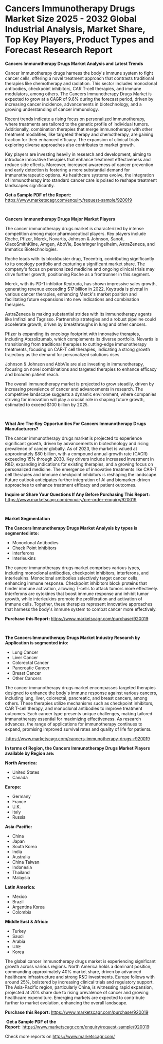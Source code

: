 <p><h1>Cancers Immunotherapy Drugs Market Size 2025 - 2032 Global Industrial Analysis, Market Share, Top Key Players, Product Types and Forecast Research Report</h1></p><p><strong>Cancers Immunotherapy Drugs Market Analysis and Latest Trends</strong></p>
<p><p>Cancer immunotherapy drugs harness the body's immune system to fight cancer cells, offering a novel treatment approach that contrasts traditional therapies like chemotherapy and radiation. This sector includes monoclonal antibodies, checkpoint inhibitors, CAR T-cell therapies, and immune modulators, among others. The Cancers Immunotherapy Drugs Market is expected to grow at a CAGR of 9.6% during the forecast period, driven by increasing cancer incidence, advancements in biotechnology, and a growing understanding of cancer immunology.</p><p>Recent trends indicate a rising focus on personalized immunotherapy, where treatments are tailored to the genetic profile of individual tumors. Additionally, combination therapies that merge immunotherapy with other treatment modalities, like targeted therapy and chemotherapy, are gaining traction for their enhanced efficacy. The expansion of clinical trials exploring diverse approaches also contributes to market growth.</p><p>Key players are investing heavily in research and development, aiming to introduce innovative therapies that enhance treatment effectiveness and reduce side effects. Moreover, increased awareness of cancer prevention and early detection is fostering a more substantial demand for immunotherapeutic options. As healthcare systems evolve, the integration of immunotherapy into standard cancer care is poised to reshape treatment landscapes significantly.</p></p>
<p><strong>Get a Sample PDF of the Report:&nbsp;</strong> <a href="https://www.marketscagr.com/enquiry/request-sample/920019?utm_campaign=2383&utm_medium=2&utm_source=Github&utm_content=ia&utm_term=07032025&utm_id=cancers-immunotherapy-drugs">https://www.marketscagr.com/enquiry/request-sample/920019</a></p>
<p>&nbsp;</p>
<p><strong>Cancers Immunotherapy Drugs Major Market Players</strong></p>
<p><p>The cancer immunotherapy drugs market is characterized by intense competition among major pharmaceutical players. Key players include Roche, Pfizer, Merck, Novartis, Johnson & Johnson, Sanofi, GlaxoSmithKline, Amgen, AbbVie, Boehringer Ingelheim, AstraZeneca, and Immatics Biotechnologies. </p><p>Roche leads with its blockbuster drug, Tecentriq, contributing significantly to its oncology portfolio and capturing a significant market share. The company's focus on personalized medicine and ongoing clinical trials may drive further growth, positioning Roche as a frontrunner in this segment.</p><p>Merck, with its PD-1 inhibitor Keytruda, has shown impressive sales growth, generating revenue exceeding $17 billion in 2022. Keytruda is pivotal in various cancer therapies, enhancing Merck's market position and facilitating future expansions into new indications and combination therapies.</p><p>AstraZeneca is making substantial strides with its immunotherapy agents like Imfinzi and Tagrisso. Partnership strategies and a robust pipeline could accelerate growth, driven by breakthroughs in lung and other cancers.</p><p>Pfizer is expanding its oncology footprint with innovative therapies, including Atezolizumab, which complements its diverse portfolio. Novartis is transitioning from traditional therapies to cutting-edge immunotherapy treatments, focusing on CAR-T cell therapies, indicating a strong growth trajectory as the demand for personalized solutions rises.</p><p>Johnson & Johnson and AbbVie are also investing in immunotherapy, focusing on novel combinations and targeted therapies to enhance efficacy and broaden patient reach.</p><p>The overall immunotherapy market is projected to grow steadily, driven by increasing prevalence of cancer and advancements in research. The competitive landscape suggests a dynamic environment, where companies striving for innovation will play a crucial role in shaping future growth, estimated to exceed $100 billion by 2025.</p></p>
<p>&nbsp;</p>
<p><strong>What Are The Key Opportunities For Cancers Immunotherapy Drugs Manufacturers?</strong></p>
<p><p>The cancer immunotherapy drugs market is projected to experience significant growth, driven by advancements in biotechnology and rising prevalence of cancer globally. As of 2023, the market is valued at approximately $80 billion, with a compound annual growth rate (CAGR) exceeding 15% through 2030. Key drivers include increased investment in R&D, expanding indications for existing therapies, and a growing focus on personalized medicine. The emergence of innovative treatments like CAR-T cell therapies and immune checkpoint inhibitors is reshaping the landscape. Future outlook anticipates further integration of AI and biomarker-driven approaches to enhance treatment efficacy and patient outcomes.</p></p>
<p><strong>Inquire or Share Your Questions If Any Before Purchasing This Report:</strong> <a href="https://www.marketscagr.com/enquiry/pre-order-enquiry/920019?utm_campaign=2383&utm_medium=2&utm_source=Github&utm_content=ia&utm_term=07032025&utm_id=cancers-immunotherapy-drugs">https://www.marketscagr.com/enquiry/pre-order-enquiry/920019</a></p>
<p>&nbsp;</p>
<p><strong>Market Segmentation</strong></p>
<p><strong>The Cancers Immunotherapy Drugs Market Analysis by types is segmented into:</strong></p>
<p><ul><li>Monoclonal Antibodies</li><li>Check Point Inhibitors</li><li>Interferons</li><li>Interleukins</li></ul></p>
<p><p>The cancer immunotherapy drugs market comprises various types, including monoclonal antibodies, checkpoint inhibitors, interferons, and interleukins. Monoclonal antibodies selectively target cancer cells, enhancing immune response. Checkpoint inhibitors block proteins that hinder immune activation, allowing T-cells to attack tumors more effectively. Interferons are cytokines that boost immune response and inhibit tumor growth, while interleukins promote the proliferation and activation of immune cells. Together, these therapies represent innovative approaches that harness the body's immune system to combat cancer more effectively.</p></p>
<p><strong>Purchase this Report:&nbsp;</strong><a href="https://www.marketscagr.com/purchase/920019?utm_campaign=2383&utm_medium=2&utm_source=Github&utm_content=ia&utm_term=07032025&utm_id=cancers-immunotherapy-drugs">https://www.marketscagr.com/purchase/920019</a></p>
<p>&nbsp;</p>
<p><strong>The Cancers Immunotherapy Drugs Market Industry Research by Application is segmented into:</strong></p>
<p><ul><li>Lung Cancer</li><li>Liver Cancer</li><li>Colorectal Cancer</li><li>Pancreatic Cancer</li><li>Breast Cancer</li><li>Other Cancers</li></ul></p>
<p><p>The cancer immunotherapy drugs market encompasses targeted therapies designed to enhance the body's immune response against various cancers, including lung, liver, colorectal, pancreatic, and breast cancers, among others. These therapies utilize mechanisms such as checkpoint inhibitors, CAR T-cell therapy, and monoclonal antibodies to improve treatment outcomes. Each cancer type presents unique challenges, making tailored immunotherapy essential for maximizing effectiveness. As research advances, the range of applications for immunotherapy continues to expand, promising improved survival rates and quality of life for patients.</p></p>
<p><a href="https://www.marketscagr.com/cancers-immunotherapy-drugs-r920019?utm_campaign=2383&utm_medium=2&utm_source=Github&utm_content=ia&utm_term=07032025&utm_id=cancers-immunotherapy-drugs">&nbsp;https://www.marketscagr.com/cancers-immunotherapy-drugs-r920019</a></p>
<p><strong>In terms of Region, the Cancers Immunotherapy Drugs Market Players available by Region are:</strong></p>
<p>
    <p> <strong> North America: </strong>
        <ul>
            <li>United States</li>
            <li>Canada</li>
        </ul>
        </p> 
    <p> <strong> Europe: </strong>
        <ul>
            <li>Germany</li>
            <li>France</li>
            <li>U.K.</li>
            <li>Italy</li>
            <li>Russia</li>
        </ul>
        </p> 
    <p> <strong> Asia-Pacific: </strong>
        <ul>
            <li>China</li>
            <li>Japan</li>
            <li>South Korea</li>
            <li>India</li>
            <li>Australia</li>
            <li>China Taiwan</li>
            <li>Indonesia</li>
            <li>Thailand</li>
            <li>Malaysia</li>
        </ul>
        </p> 
    <p> <strong> Latin America: </strong>
        <ul>
            <li>Mexico</li>
            <li>Brazil</li>
            <li>Argentina Korea</li>
            <li>Colombia</li>
        </ul>
        </p> 
    <p> <strong> Middle East & Africa: </strong>
        <ul>
            <li>Turkey</li>
            <li>Saudi</li>
            <li>Arabia</li>
            <li>UAE</li>
            <li>Korea</li>
        </ul>
    </p>
    </p>
<p><p>The global cancer immunotherapy drugs market is experiencing significant growth across various regions. North America holds a dominant position, commanding approximately 40% market share, driven by advanced healthcare infrastructure and strong R&D investments. Europe follows with around 25%, bolstered by increasing clinical trials and regulatory support. The Asia-Pacific region, particularly China, is witnessing rapid expansion, projected at 20% share due to rising prevalence of cancer and growing healthcare expenditure. Emerging markets are expected to contribute further to market evolution, enhancing the overall landscape.</p></p>
<p><strong>Purchase this Report: </strong><a href="https://www.marketscagr.com/purchase/920019?utm_campaign=2383&utm_medium=2&utm_source=Github&utm_content=ia&utm_term=07032025&utm_id=cancers-immunotherapy-drugs">https://www.marketscagr.com/purchase/920019</a></p>
<p>&nbsp;<strong>Get a Sample PDF of the Report:&nbsp;&nbsp;</strong><a href="https://www.marketscagr.com/enquiry/request-sample/920019?utm_campaign=2383&utm_medium=2&utm_source=Github&utm_content=ia&utm_term=07032025&utm_id=cancers-immunotherapy-drugs">https://www.marketscagr.com/enquiry/request-sample/920019</a></p>
<p><strong></strong></p>
<p>Check more reports on <a href="https://www.marketscagr.com/?utm_campaign=2383&utm_medium=2&utm_source=Github&utm_content=ia&utm_term=07032025&utm_id=cancers-immunotherapy-drugs">https://www.marketscagr.com/</a></p>